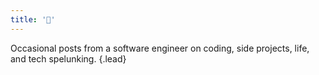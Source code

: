 ```yaml
---
title: '👋'
---
```


Occasional posts from a software engineer on coding, side projects, life, and tech spelunking.
{.lead}

